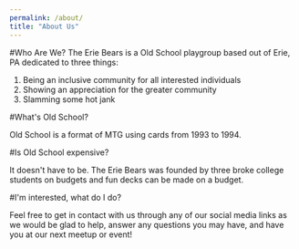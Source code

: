 ```yaml
---
permalink: /about/
title: "About Us"
---
```


#Who Are We?
The Erie Bears is a Old School playgroup based out of Erie, PA dedicated to three things:

1. Being an inclusive community for all interested individuals
2. Showing an appreciation for the greater community
3. Slamming some hot jank

#What's Old School?

Old School is a format of MTG using cards from 1993 to 1994.

#Is Old School expensive?

It doesn't have to be. The Erie Bears was founded by three broke college students on budgets and fun decks can be made on a budget.

#I'm interested, what do I do?

Feel free to get in contact with us through any of our social media links as we would be glad to help, answer any questions you may have, and have you at our next meetup or event!
